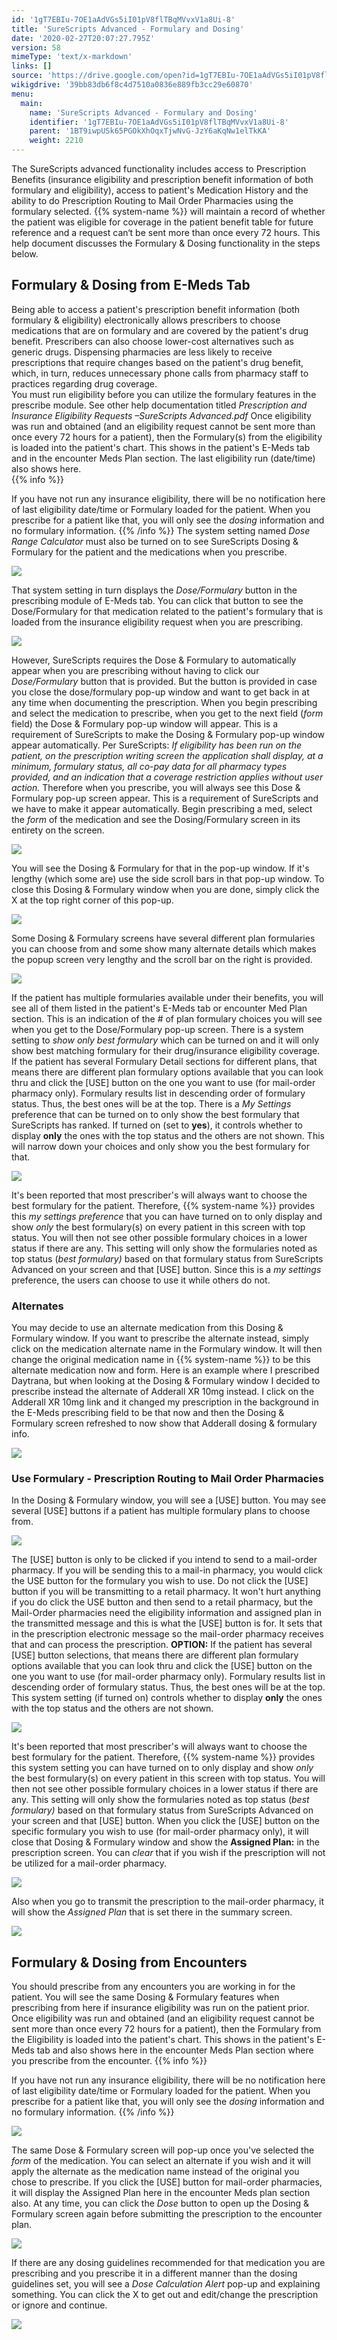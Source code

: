 ```yaml
---
id: '1gT7EBIu-7OE1aAdVGs5iI01pV8flTBqMVvxV1a8Ui-8'
title: 'SureScripts Advanced - Formulary and Dosing'
date: '2020-02-27T20:07:27.795Z'
version: 58
mimeType: 'text/x-markdown'
links: []
source: 'https://drive.google.com/open?id=1gT7EBIu-7OE1aAdVGs5iI01pV8flTBqMVvxV1a8Ui-8'
wikigdrive: '39bb83db6f8c4d7510a0836e889fb3cc29e60870'
menu:
  main:
    name: 'SureScripts Advanced - Formulary and Dosing'
    identifier: '1gT7EBIu-7OE1aAdVGs5iI01pV8flTBqMVvxV1a8Ui-8'
    parent: '1BT9iwpUSk65PGOkXhOqxTjwNvG-JzY6aKqNw1elTkKA'
    weight: 2210
---
```

The SureScripts advanced functionality includes access to Prescription Benefits (insurance eligibility and prescription benefit information of both formulary and eligibility), access to patient's Medication History and the ability to do Prescription Routing to Mail Order Pharmacies using the formulary selected. {{% system-name %}} will maintain a record of whether the patient was eligible for coverage in the patient benefit table for future reference and a request can‘t be sent more than once every 72 hours. This help document discusses the Formulary & Dosing functionality in the steps below.
  
## Formulary & Dosing from E-Meds Tab  
  
Being able to access a patient's prescription benefit information (both formulary & eligibility) electronically allows prescribers to choose medications that are on formulary and are covered by the patient's drug benefit. Prescribers can also choose lower-cost alternatives such as generic drugs. Dispensing pharmacies are less likely to receive prescriptions that require changes based on the patient's drug benefit, which, in turn, reduces unnecessary phone calls from pharmacy staff to practices regarding drug coverage.  
You must run eligibility before you can utilize the formulary features in the prescribe module. See other help documentation titled *Prescription and Insurance Eligibility Requests –SureScripts Advanced.pdf* Once eligibility was run and obtained (and an eligibility request cannot be sent more than once every 72 hours for a patient), then the Formulary(s) from the eligibility is loaded into the patient's chart. This shows in the patient's E-Meds tab and in the encounter Meds Plan section. The last eligibility run (date/time) also shows here.  
{{% info %}}

If you have not run any insurance eligibility, there will be no notification here of last eligibility date/time or Formulary loaded for the patient. When you prescribe for a patient like that, you will only see the *dosing* information and no formulary information.
{{% /info %}}
The system setting named *Dose Range Calculator* must also be turned on to see SureScripts Dosing & Formulary for the patient and the medications when you prescribe.
  
![](../surescripts-advanced-formulary-and-dosing.assets/1000000000000135000000490381432195ACDC54.png)  

That system setting in turn displays the *Dose/Formulary* button in the prescribing module of E-Meds tab. You can click that button to see the Dose/Formulary for that medication related to the patient's formulary that is loaded from the insurance eligibility request when you are prescribing.
  
![](../surescripts-advanced-formulary-and-dosing.assets/100000000000029400000116A7B0272C8FD0709E.png)  

However, SureScripts requires the Dose & Formulary to automatically appear when you are prescribing without having to click our *Dose/Formulary* button that is provided. But the button is provided in case you close the dose/formulary pop-up window and want to get back in at any time when documenting the prescription.
When you begin prescribing and select the medication to prescribe, when you get to the next field (*form* field) the Dose & Formulary pop-up window will appear. This is a requirement of SureScripts to make the Dosing & Formulary pop-up window appear automatically. Per SureScripts: *If eligibility has been run on the patient, on the prescription writing screen the application shall display, at a minimum, formulary status, all co-pay data for all pharmacy types provided, and an indication that a coverage restriction applies without user action.* Therefore when you prescribe, you will always see this Dose & Formulary pop-up screen appear. This is a requirement of SureScripts and we have to make it appear automatically.
Begin prescribing a med, select the *form* of the medication and see the Dosing/Formulary screen in its entirety on the screen.
  
![](../surescripts-advanced-formulary-and-dosing.assets/1000000000000328000001D7608C8A12E72478C2.png)  

You will see the Dosing & Formulary for that in the pop-up window. If it's lengthy (which some are) use the side scroll bars in that pop-up window. To close this Dosing & Formulary window when you are done, simply click the X at the top right corner of this pop-up.
  
![](../surescripts-advanced-formulary-and-dosing.assets/1000000000000268000001EB8DF6B74ADF5E8E95.png)  

Some Dosing & Formulary screens have several different plan formularies you can choose from and some show many alternate details which makes the popup screen very lengthy and the scroll bar on the right is provided.
  
![](../surescripts-advanced-formulary-and-dosing.assets/10000000000002DD000001E8E2AB73F2C2909610.png)  

If the patient has multiple formularies available under their benefits, you will see all of them listed in the patient's E-Meds tab or encounter Med Plan section. This is an indication of the # of plan formulary choices you will see when you get to the Dose/Formulary pop-up screen. There is a system setting to *show only best formulary* which can be turned on and it will only show best matching formulary for their drug/insurance eligibility coverage.
If the patient has several Formulary Detail sections for different plans, that means there are different plan formulary options available that you can look thru and click the [USE] button on the one you want to use (for mail-order pharmacy only). Formulary results list in descending order of formulary status. Thus, the best ones will be at the top.
There is a *My Settings* preference that can be turned on to only show the best formulary that SureScripts has ranked. If turned on (set to **yes**), it controls whether to display **only** the ones with the top status and the others are not shown. This will narrow down your choices and only show you the best formulary for that.
  
![](../surescripts-advanced-formulary-and-dosing.assets/10000201000001170000005BBC350B9F7BD51835.png)  

It's been reported that most prescriber's will always want to choose the best formulary for the patient. Therefore, {{% system-name %}} provides this *my settings preference* that you can have turned on to only display and show *only* the best formulary(s) on every patient in this screen with top status. You will then not see other possible formulary choices in a lower status if there are any. This setting will only show the formularies noted as top status (*best formulary)* based on that formulary status from SureScripts Advanced on your screen and that [USE] button. Since this is a *my settings* preference, the users can choose to use it while others do not.
  
### Alternates  

You may decide to use an alternate medication from this Dosing & Formulary window. If you want to prescribe the alternate instead, simply click on the medication alternate name in the Formulary window. It will then change the original medication name in {{% system-name %}} to be this alternate medication now and form.
Here is an example where I prescribed Daytrana, but when looking at the Dosing & Formulary window I decided to prescribe instead the alternate of Adderall XR 10mg instead. I click on the Adderall XR 10mg link and it changed my prescription in the background in the E-Meds prescribing field to be that now and then the Dosing & Formulary screen refreshed to now show that Adderall dosing & formulary info.
  
![](../surescripts-advanced-formulary-and-dosing.assets/10000000000002E4000001A5024112D41685DDC3.png)  

  
### Use Formulary - Prescription Routing to Mail Order Pharmacies  

In the Dosing & Formulary window, you will see a [USE] button. You may see several [USE] buttons if a patient has multiple formulary plans to choose from.
  
![](../surescripts-advanced-formulary-and-dosing.assets/10000000000002DD000001E82C9AF0BF7603541F.png)  

The [USE] button is only to be clicked if you intend to send to a mail-order pharmacy. If you will be sending this to a mail-in pharmacy, you would click the USE button for the formulary you wish to use. Do not click the [USE] button if you will be transmitting to a retail pharmacy. It won't hurt anything if you do click the USE button and then send to a retail pharmacy, but the Mail-Order pharmacies need the eligibility information and assigned plan in the transmitted message and this is what the [USE] button is for. It sets that in the prescription electronic message so the mail-order pharmacy receives that and can process the prescription.
**OPTION:** If the patient has several [USE] button selections, that means there are different plan formulary options available that you can look thru and click the [USE] button on the one you want to use (for mail-order pharmacy only). Formulary results list in descending order of formulary status. Thus, the best ones will be at the top.
This system setting (if turned on) controls whether to display **only** the ones with the top status and the others are not shown.
  
![](../surescripts-advanced-formulary-and-dosing.assets/100000000000013500000045C1E75551DFE60F05.png)  

It's been reported that most prescriber's will always want to choose the best formulary for the patient. Therefore, {{% system-name %}} provides this system setting you can have turned on to only display and show *only* the best formulary(s) on every patient in this screen with top status. You will then not see other possible formulary choices in a lower status if there are any. This setting will only show the formularies noted as top status (*best formulary)* based on that formulary status from SureScripts Advanced on your screen and that [USE] button.
When you click the [USE] button on the specific formulary you wish to use (for mail-order pharmacy only), it will close that Dosing & Formulary window and show the **Assigned Plan:** in the prescription screen. You can *clear* that if you wish if the prescription will not be utilized for a mail-order pharmacy.
  
![](../surescripts-advanced-formulary-and-dosing.assets/10000000000002A2000000ACF6D07F7E0DD57C80.png)  

Also when you go to transmit the prescription to the mail-order pharmacy, it will show the *Assigned Plan* that is set there in the summary screen.
  
![](../surescripts-advanced-formulary-and-dosing.assets/10000000000003240000010EE452FB3A73FC7A62.png)  

  
## Formulary & Dosing from Encounters  

You should prescribe from any encounters you are working in for the patient. You will see the same Dosing & Formulary features when prescribing from here if insurance eligibility was run on the patient prior. Once eligibility was run and obtained (and an eligibility request cannot be sent more than once every 72 hours for a patient), then the Formulary from the Eligibility is loaded into the patient's chart. This shows in the patient's E-Meds tab and also shows here in the encounter Meds Plan section where you prescribe from the encounter.
{{% info %}}

If you have not run any insurance eligibility, there will be no notification here of last eligibility date/time or Formulary loaded for the patient. When you prescribe for a patient like that, you will only see the *dosing* information and no formulary information.
{{% /info %}}
  
![](../surescripts-advanced-formulary-and-dosing.assets/10000201000001CF000000841F66E2CBDAC00974.png)  

The same Dose & Formulary screen will pop-up once you've selected the *form* of the medication. You can select an alternate if you wish and it will apply the alternate as the medication name instead of the original you chose to prescribe. If you click the [USE] button for mail-order pharmacies, it will display the Assigned Plan here in the encounter Meds plan section also.
At any time, you can click the *Dose* button to open up the Dosing & Formulary screen again before submitting the prescription to the encounter plan.
  
![](../surescripts-advanced-formulary-and-dosing.assets/1000020100000237000000BDE73A01E6AABF257F.png)  

If there are any dosing guidelines recommended for that medication you are prescribing and you prescribe it in a different manner than the dosing guidelines set, you will see a *Dose Calculation Alert* pop-up and explaining something. You can click the X to get out and edit/change the prescription or ignore and continue.
  
![](../surescripts-advanced-formulary-and-dosing.assets/100000000000026E000000622874DAD36BB7AA5B.png)  

